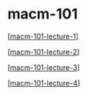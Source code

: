 # macm-101

[[macm-101-lecture-1]]

[[macm-101-lecture-2]]

[[macm-101-lecture-3]]

[[macm-101-lecture-4]]

[//begin]: # "Autogenerated link references for markdown compatibility"
[macm-101-lecture-1]: macm-101-lecture-1 "macm-101-lecture-1"
[macm-101-lecture-2]: macm-101-lecture-2 "macm-101-lecture-2"
[macm-101-lecture-3]: macm-101-lecture-3 "macm-101-lecture-3"
[macm-101-lecture-4]: macm-101-lecture-4 "macm-101-lecture-4"
[//end]: # "Autogenerated link references"